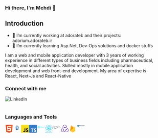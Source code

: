 ### Hi there, I'm Mehdi 👋

## Introduction

- 🔭 I’m currently working at adorateb and their projects: 
  adorium.adorateb.ir
- 🌱 I’m currently learning Asp.Net, Dev-Ops solutions and docker stuffs

I am a web and mobile application developer with 3 years of working
experience in different types of business fields including pharmaceutical, health, and
social activities. Skilled mostly in mobile application development and web front-end
development. My area of expertise is React, Next-Js and React-Native


### Connect with me

[<img align="left" alt="LinkedIn" width="80" src="https://github.com/mmttt89/mmttt89/blob/main/images/linkedin_logo.ico" />](https://www.linkedin.com/in/mehdi-taghdisi-167203173/)
<br />
<br />

### Languages and Tools

<img align="left" alt="Python" width="26px" src="https://github.com/mmttt89/mmttt89/blob/main/images/Html_logo.png" />
<img align="left" alt="Python" width="26px" src="https://github.com/mmttt89/mmttt89/blob/main/images/css_logo.jpg" />
<img align="left" alt="Python" width="26px" src="https://github.com/mmttt89/mmttt89/blob/main/images/javascript.svg.png" />
<img align="left" alt="Python" width="26px" src="https://github.com/mmttt89/mmttt89/blob/main/images/ts_logo.svg.png" />

<img align="left" alt="Python" width="26px" src="https://github.com/mmttt89/mmttt89/blob/main/images/react_logo.jpg" />
<img align="left" alt="Python" width="26px" src="https://github.com/mmttt89/mmttt89/blob/main/images/RN_logo.png" />
<img align="left" alt="Python" width="26px" src="https://github.com/mmttt89/mmttt89/blob/main/images/Nextjs_logogo.svg.png" />
<img align="left" alt="Python" width="26px" src="https://github.com/mmttt89/mmttt89/blob/main/images/redux_logo.png" />
<img align="left" alt="Python" width="26px" src="https://github.com/mmttt89/mmttt89/blob/main/images/firebase_logo.png" />

<img align="left" alt="Python" width="26px" src="https://github.com/mmttt89/mmttt89/blob/main/images/Docker_logo.svg.png" />


<!--
**mmttt89/mmttt89** is a ✨ _special_ ✨ repository because its `README.md` (this file) appears on your GitHub profile.

Here are some ideas to get you started:

- 🔭 I’m currently working on ...
- 🌱 I’m currently learning ...
- 👯 I’m looking to collaborate on ...
- 🤔 I’m looking for help with ...
- 💬 Ask me about ...
- 📫 How to reach me: ...
- 😄 Pronouns: ...
- ⚡ Fun fact: ...
-->

